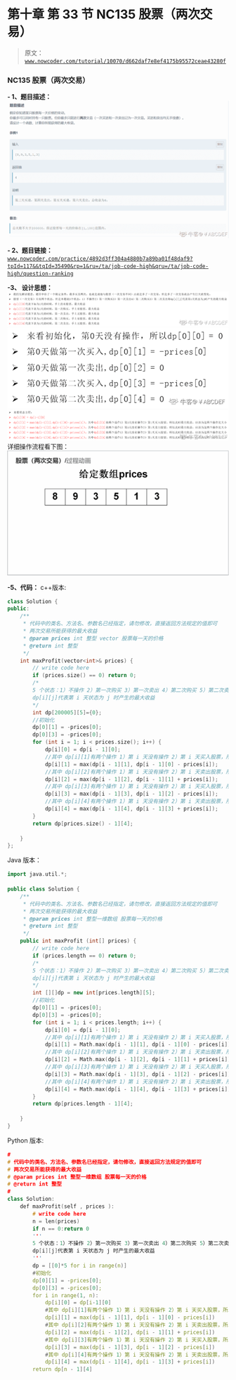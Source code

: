 # 第十章 第 33 节 NC135 股票（两次交易）

> 原文：[`www.nowcoder.com/tutorial/10070/d662daf7e8ef4175b95572ceae43280f`](https://www.nowcoder.com/tutorial/10070/d662daf7e8ef4175b95572ceae43280f)

### NC135 股票（两次交易）

**- 1、题目描述：**
![图片说明](img/0b99fe6ef4189d1920eec62c657b369f.png "图片标题")

**- 2、题目链接：**
[`www.nowcoder.com/practice/4892d3ff304a4880b7a89ba01f48daf9?tpId=117&&tqId=35490&rp=1&ru=/ta/job-code-high&qru=/ta/job-code-high/question-ranking`](https://www.nowcoder.com/practice/4892d3ff304a4880b7a89ba01f48daf9?tpId=117&&tqId=35490&rp=1&ru=/ta/job-code-high&qru=/ta/job-code-high/question-ranking)

**-3、 设计思想：**
![图片说明](img/79828249edd5310a4d4674a316b561dc.png "图片标题")
![图片说明](img/22baa61f76dd92fd9cef30cb540d8eb9.png "图片标题")
![ ](img/09283e6e81657f7cd382481166cdb4e4.png "图片标题")
详细操作流程看下图：
![图片说明](img/65c6277891304e1e596633070a83cc8d.png "图片标题")

**-5、代码：**
c++版本:

```cpp
class Solution {
public:
    /**
     * 代码中的类名、方法名、参数名已经指定，请勿修改，直接返回方法规定的值即可
     * 两次交易所能获得的最大收益
     * @param prices int 整型 vector 股票每一天的价格
     * @return int 整型
     */
    int maxProfit(vector<int>& prices) {
        // write code here
        if (prices.size() == 0) return 0;
        /*
        5 个状态：1）不操作 2）第一次购买 3）第一次卖出 4）第二次购买 5）第二次卖出
        dp[i][j]代表第 i 天状态为 j 时产生的最大收益
        */
        int dp[200005][5]={0};
        //初始化
        dp[0][1] = -prices[0];
        dp[0][3] = -prices[0];
        for (int i = 1; i < prices.size(); i++) {
            dp[i][0] = dp[i - 1][0];
            //其中 dp[i][1]有两个操作 1）第 i 天没有操作 2）第 i 天买入股票，所以此时最大收益，应该为这两个操作比大小
            dp[i][1] = max(dp[i - 1][1], dp[i - 1][0] - prices[i]);
            //其中 dp[i][2]有两个操作 1）第 i 天没有操作 2）第 i 天卖出股票，所以此时最大收益，应该为这两个操作比大小
            dp[i][2] = max(dp[i - 1][2], dp[i - 1][1] + prices[i]);
            //其中 dp[i][3]有两个操作 1）第 i 天没有操作 2）第 i 天买入股票，所以此时最大收益，应该为这两个操作比大小
            dp[i][3] = max(dp[i - 1][3], dp[i - 1][2] - prices[i]);
            //其中 dp[i][4]有两个操作 1）第 i 天没有操作 2）第 i 天卖出股票，所以此时最大收益，应该为这两个操作比大小
            dp[i][4] = max(dp[i - 1][4], dp[i - 1][3] + prices[i]);
        }
        return dp[prices.size() - 1][4];

    }
}; 

```

Java 版本：

```cpp
import java.util.*;

public class Solution {
    /**
     * 代码中的类名、方法名、参数名已经指定，请勿修改，直接返回方法规定的值即可
     * 两次交易所能获得的最大收益
     * @param prices int 整型一维数组 股票每一天的价格
     * @return int 整型
     */
    public int maxProfit (int[] prices) {
        // write code here
        if (prices.length == 0) return 0;
        /*
        5 个状态：1）不操作 2）第一次购买 3）第一次卖出 4）第二次购买 5）第二次卖出
        dp[i][j]代表第 i 天状态为 j 时产生的最大收益
        */
        int [][]dp = new int[prices.length][5];
        //初始化
        dp[0][1] = -prices[0];
        dp[0][3] = -prices[0];
        for (int i = 1; i < prices.length; i++) {
            dp[i][0] = dp[i - 1][0];
            //其中 dp[i][1]有两个操作 1）第 i 天没有操作 2）第 i 天买入股票，所以此时最大收益，应该为这两个操作比大小
            dp[i][1] = Math.max(dp[i - 1][1], dp[i - 1][0] - prices[i]);
            //其中 dp[i][2]有两个操作 1）第 i 天没有操作 2）第 i 天卖出股票，所以此时最大收益，应该为这两个操作比大小
            dp[i][2] = Math.max(dp[i - 1][2], dp[i - 1][1] + prices[i]);
            //其中 dp[i][3]有两个操作 1）第 i 天没有操作 2）第 i 天买入股票，所以此时最大收益，应该为这两个操作比大小
            dp[i][3] = Math.max(dp[i - 1][3], dp[i - 1][2] - prices[i]);
            //其中 dp[i][4]有两个操作 1）第 i 天没有操作 2）第 i 天卖出股票，所以此时最大收益，应该为这两个操作比大小
            dp[i][4] = Math.max(dp[i - 1][4], dp[i - 1][3] + prices[i]);
        }
        return dp[prices.length - 1][4];

    }
}

```

Python 版本:

```cpp
#
# 代码中的类名、方法名、参数名已经指定，请勿修改，直接返回方法规定的值即可
# 两次交易所能获得的最大收益
# @param prices int 整型一维数组 股票每一天的价格
# @return int 整型
#
class Solution:
    def maxProfit(self , prices ):
        # write code here
        n = len(prices)
        if n == 0:return 0
        '''
        5 个状态：1）不操作 2）第一次购买 3）第一次卖出 4）第二次购买 5）第二次卖出
        dp[i][j]代表第 i 天状态为 j 时产生的最大收益
        '''
        dp = [[0]*5 for i in range(n)]
        #初始化
        dp[0][1] = -prices[0];
        dp[0][3] = -prices[0];
        for i in range(1, n):
            dp[i][0] = dp[i-1][0]
            #其中 dp[i][1]有两个操作 1）第 i 天没有操作 2）第 i 天买入股票，所以此时最大收益，应该为这两个操作比大小
            dp[i][1] = max(dp[i - 1][1], dp[i - 1][0] - prices[i])
            #其中 dp[i][2]有两个操作 1）第 i 天没有操作 2）第 i 天卖出股票，所以此时最大收益，应该为这两个操作比大小
            dp[i][2] = max(dp[i - 1][2], dp[i - 1][1] + prices[i])
            #其中 dp[i][3]有两个操作 1）第 i 天没有操作 2）第 i 天买入股票，所以此时最大收益，应该为这两个操作比大小
            dp[i][3] = max(dp[i - 1][3], dp[i - 1][2] - prices[i])
            #其中 dp[i][4]有两个操作 1）第 i 天没有操作 2）第 i 天卖出股票，所以此时最大收益，应该为这两个操作比大小
            dp[i][4] = max(dp[i - 1][4], dp[i - 1][3] + prices[i])
        return dp[n - 1][4]
```